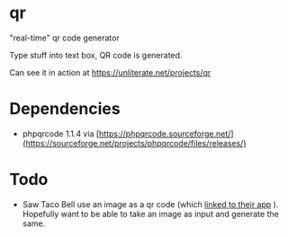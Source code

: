 # qr
"real-time" qr code generator

Type stuff into text box, QR code is generated.

Can see it in action at https://unliterate.net/projects/qr

# Dependencies
- phpqrcode 1.1.4 via [https://phpqrcode.sourceforge.net/](https://sourceforge.net/projects/phpqrcode/files/releases/)

# Todo
- Saw Taco Bell use an image as a qr code (which [linked to their app](qr.tacobell.com/2p7gy-qr) ). Hopefully want to be able to take an image as input and generate the same.